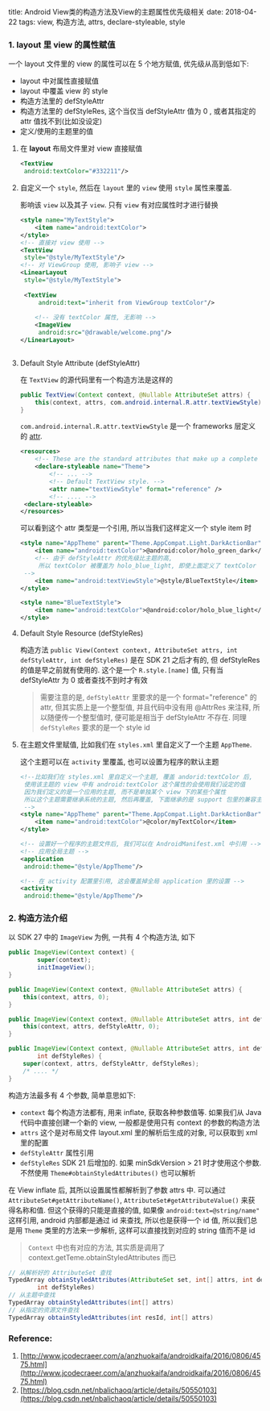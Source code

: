 title: Android View类的构造方法及View的主题属性优先级相关
date: 2018-04-22
tags: view, 构造方法, attrs, declare-styleable, style



### 1. layout 里 view 的属性赋值

一个 layout 文件里的 view 的属性可以在 5 个地方赋值, 优先级从高到低如下:

 * layout 中对属性直接赋值  
 * layout 中覆盖 view 的 style 
 * 构造方法里的 defStyleAttr 
 * 构造方法里的 defStyleRes, 这个当仅当 defStyleAttr 值为 0 , 或者其指定的 attr 值找不到(比如没设定)
 * 定义/使用的主题里的值 

1. 在 **layout** 布局文件里对 view 直接赋值

   ``` xml
   <TextView
   	android:textColor="#332211"/>
   ```

2. 自定义一个 `style`, 然后在 `layout` 里的 `view` 使用 `style` 属性来覆盖. 

   影响该 `view` 以及其子 `view`. 只有 `view` 有对应属性时才进行替换

   ```xml
   <style name="MyTextStyle">
       <item name="android:textColor">
   </style>
   <!-- 直接对 view 使用 -->
   <TextView
   	style="@style/MyTextStyle"/>
   <!-- 对 ViewGroup 使用, 影响子 view -->
   <LinearLayout
   	style="@style/MyTextStyle">
       
   	<TextView
   		android:text="inherit from ViewGroup textColor"/>  
       
       <!-- 没有 textColor 属性, 无影响 -->
       <ImageView
   		android:src="@drawable/welcome.png"/>
   </LinearLayout>
       
   ```

3. Default Style Attribute (defStyleAttr)

   在 `TextView` 的源代码里有一个构造方法是这样的

   ```java
   public TextView(Context context, @Nullable AttributeSet attrs) {
       this(context, attrs, com.android.internal.R.attr.textViewStyle);
   }
   ```

   `com.android.internal.R.attr.textViewStyle` 是一个 frameworks 层定义的 [attr](https://android.googlesource.com/platform/frameworks/base/+/refs/heads/master/core/res/res/values/attrs.xml). 

   ```xml
   <resources>
       <!-- These are the standard attributes that make up a complete theme. -->
       <declare-styleable name="Theme">
           <!-- ... -->
           <!-- Default TextView style. -->
           <attr name="textViewStyle" format="reference" />
           <!-- .... -->
   	<declare-styleable>
   </resources>
   ```

   可以看到这个 attr 类型是一个引用, 所以当我们这样定义一个 style item 时

   ```xml
   <style name="AppTheme" parent="Theme.AppCompat.Light.DarkActionBar">
       <item name="android:textColor">@android:color/holo_green_dark</item>
       <!-- 由于 defStyleAttr 的优先级比主题的高, 
   		所以 textColor 被覆盖为 holo_blue_light, 即使上面定义了 textColor
   	-->
       <item name="android:textViewStyle">@style/BlueTextStyle</item>
   </style>

   <style name="BlueTextStyle">
       <item name="android:textColor">@android:color/holo_blue_light</item>
   </style>
   ```

4. Default Style Resource (defStyleRes)

   构造方法 `public View(Context context, AttributeSet attrs, int defStyleAttr, int defStyleRes)` 是在 SDK 21 之后才有的, 但 defStyleRes 的值是早之前就有使用的. 这个是一个 `R.style.[name]` 值, 只有当 defStyleAttr 为 0 或者查找不到时才有效

   > 需要注意的是, `defStyleAttr` 里要求的是一个 format="reference" 的 attr, 但其实质上是一个整型值, 并且代码中没有用 @AttrRes 来注释, 所以随便传一个整型值时, 便可能是相当于 defStyleAttr 不存在. 同理 `defStyleRes` 要求的是一个 style id

5. 在主题文件里赋值, 比如我们在 `styles.xml` 里自定义了一个主题 `AppTheme`. 

   这个主题可以在 `activity` 里覆盖, 也可以设置为程序的默认主题

   ``` xml
   <!--比如我们在 styles.xml 里自定义一个主题, 覆盖 andorid:textColor 后, 
   	使用该主题的 view 中有 android:textColor 这个属性的会使用我们设定的值
   	因为我们定义的是一个应用的主题, 而不是单独某个 view 下的某些个属性
   	所以这个主题需要继承系统的主题, 然后再覆盖, 下面继承的是 support 包里的兼容主题
    -->
   <style name="AppTheme" parent="Theme.AppCompat.Light.DarkActionBar">
       <item name="android:textColor">@color/myTextColor</item>
   </style>

   <!-- 设置好一个程序的主题文件后, 我们可以在 AndroidManifest.xml 中引用 -->
   <!-- 应用全局主题 -->
   <application
   	android:theme="@style/AppTheme"/>

   <!-- 在 activity 配置里引用, 这会覆盖掉全局 application 里的设置 -->
   <activity
   	android:theme="@style/AppTheme"/>
   ```



### 2. 构造方法介绍

以 SDK 27 中的 `ImageView` 为例, 一共有 4 个构造方法, 如下

```java
public ImageView(Context context) {
        super(context);
        initImageView();
}

public ImageView(Context context, @Nullable AttributeSet attrs) {
    this(context, attrs, 0);
}

public ImageView(Context context, @Nullable AttributeSet attrs, int defStyleAttr) {
    this(context, attrs, defStyleAttr, 0);
}

public ImageView(Context context, @Nullable AttributeSet attrs, int defStyleAttr,
        int defStyleRes) {
    super(context, attrs, defStyleAttr, defStyleRes);
    /* .... */
}
```

构造方法最多有 4 个参数, 简单意思如下:

* `context` 每个构造方法都有, 用来 inflate, 获取各种参数值等. 如果我们从 Java 代码中直接创建一个新的 view, 一般都是使用只有 context 的参数的构造方法
* `attrs` 这个是对布局文件 layout.xml 里的解析后生成的对象, 可以获取到 xml 里的配置
* `defStyleAttr` 属性引用
* `defStyleRes` SDK 21 后增加的. 如果 minSdkVersion > 21 时才使用这个参数. 不然使用 `Theme#obtainStyledAttributes()` 也可以解析


在 View inflate 后, 其所以设置属性都解析到了参数 attrs 中. 可以通过 `AttributeSet#getAttributeName()`, `AttributeSet#getAttributeValue()` 来获得名称和值. 但这个获得的只能是直接的值, 如果像 `android:text=@string/name"` 这样引用, android 内部都是通过 id 来查找, 所以也是获得一个 id 值, 所以我们总是用 `Theme` 类里的方法来一步解析, 这样可以直接找到对应的 string 值而不是 id

> `Context` 中也有对应的方法, 其实质是调用了 context.getTeme.obtainStyledAttributes 而已

```java
// 从解析好的 AttributeSet 查找
TypedArray obtainStyledAttributes(AttributeSet set, int[] attrs, int defStyleAttr, 
		int defStyleRes)
// 从主题中查找
TypedArray obtainStyledAttributes(int[] attrs)
// 从指定的资源文件查找
TypedArray obtainStyledAttributes(int resId, int[] attrs)
```




### Reference:

1. [http://www.jcodecraeer.com/a/anzhuokaifa/androidkaifa/2016/0806/4575.html](http://www.jcodecraeer.com/a/anzhuokaifa/androidkaifa/2016/0806/4575.html)
2. [https://blog.csdn.net/nbalichaoq/article/details/50550103](https://blog.csdn.net/nbalichaoq/article/details/50550103)